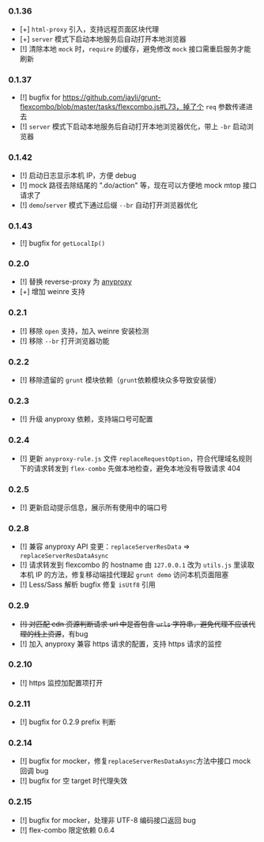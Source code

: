 ### 0.1.36

- [+] `html-proxy` 引入，支持远程页面区块代理
- [+] `server` 模式下启动本地服务后自动打开本地浏览器
- [!] 清除本地 `mock` 时，`require` 的缓存，避免修改 `mock` 接口需重启服务才能刷新

### 0.1.37
- [!] bugfix for https://github.com/jayli/grunt-flexcombo/blob/master/tasks/flexcombo.js#L73，掉了个 `req` 参数传递进去
- [!] `server` 模式下启动本地服务后自动打开本地浏览器优化，带上 `-br` 启动浏览器

### 0.1.42
- [!] 启动日志显示本机 IP，方便 debug
- [!] mock 路径去除结尾的 ".do/action" 等，现在可以方便地 mock mtop 接口请求了
- [!] `demo`/`server` 模式下通过后缀 `--br` 自动打开浏览器优化

### 0.1.43
- [!] bugfix for `getLocalIp()`

### 0.2.0
- [!] 替换 reverse-proxy 为 [anyproxy](web.npm.alibaba-inc.com/package/anyproxy)
- [+] 增加 weinre 支持

### 0.2.1
- [!] 移除 `open` 支持，加入 weinre 安装检测
- [!] 移除 `--br` 打开浏览器功能

### 0.2.2
- [!] 移除遗留的 `grunt` 模块依赖（`grunt`依赖模块众多导致安装慢）

### 0.2.3
- [!] 升级 anyproxy 依赖，支持端口号可配置

### 0.2.4
- [!] 更新 `anyproxy-rule.js` 文件 `replaceRequestOption`，符合代理域名规则下的请求转发到 `flex-combo` 先做本地检查，避免本地没有导致请求 404

### 0.2.5
- [!] 更新启动提示信息，展示所有使用中的端口号

### 0.2.8
- [!] 兼容 anyproxy API 变更：`replaceServerResData` => `replaceServerResDataAsync`
- [!] 请求转发到 flexcombo 的 hostname 由 `127.0.0.1` 改为 `utils.js` 里读取本机 IP 的方法，修复移动端挂代理起 `grunt demo` 访问本机页面阻塞
- [!] Less/Sass 解析 bugfix 修复 `isUtf8` 引用

### 0.2.9
- <s>[!] 对匹配 cdn 资源判断请求 url 中是否包含 `urls` 字符串，避免代理不应该代理的线上资源</s>，有bug
- [!] 加入 anyproxy 兼容 https 请求的配置，支持 https 请求的监控

### 0.2.10
- [!] https 监控加配置项打开

### 0.2.11
- [!] bugfix for  0.2.9 prefix 判断

### 0.2.14
- [!] bugfix for mocker，修复`replaceServerResDataAsync`方法中接口 mock 回调 bug
- [!] bugfix for 空 target 时代理失效

### 0.2.15
- [!] bugfix for mocker，处理非 UTF-8 编码接口返回 bug
- [!] flex-combo 限定依赖 0.6.4
